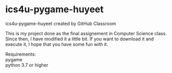 # ics4u-pygame-huyeet
ics4u-pygame-huyeet created by GitHub Classroom

This is my project done as the final assignement in Computer Science class.
Since then, I have modified it a little bit.
If you want to download it and execute it, I hope that you have some fun with it.

Requirements:\
pygame\
python 3.7 or higher
